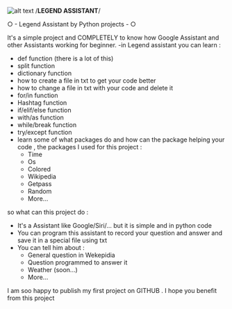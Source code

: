 ![alt text](https://i.paste.pics/9TQ37.png)
/**LEGEND ASSISTANT**/
 
○ - Legend Assistant by Python projects - ○
 
 
 
 
 
 
 
It's a simple project and COMPLETELY to know how Google Assistant and other Assistants working for beginner.
-in Legend assistant you can learn :
- def function (there is a lot of this)
- split function
- dictionary function
- how to create a file in txt to get your code better
- how to change a file in txt with your code and delete it
- for/in function
- Hashtag function
- if/elif/else function
- with/as function
- while/break function
- try/except function
- learn some of what packages do and how can the package helping your code , the packages I used for this project :
    - Time
    - Os
    - Colored
    - Wikipedia
    - Getpass
    - Random
    - More...

so what can this project do :
- It's a Assistant like Google/Siri/... but it is simple and in python code
- You can program this assistant to record your question and answer and save it in a special file using txt
- You can tell him about :
    - General question in Wekepidia
    - Question programmed to answer it
    - Weather (soon...)
    - More...
    
I am soo happy to publish my first project on GITHUB .
I hope you benefit from this project
